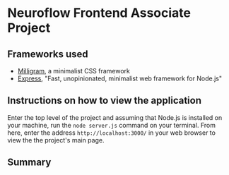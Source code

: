# Neuroflow Frontend Associate Project

## Frameworks used
- [Milligram](https://milligram.io/), a minimalist CSS framework
- [Express](https://expressjs.com/), "Fast, unopinionated, minimalist web framework for Node.js"

## Instructions on how to view the application
Enter the top level of the project and assuming that Node.js is installed on your machine, run the `node server.js` command on your terminal. From here, enter the address `http://localhost:3000/` in your web browser to view the the project's main page.

## Summary